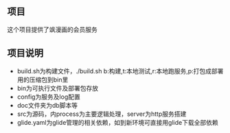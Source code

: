 ## 项目
这个项目提供了飒漫画的会员服务

## 项目说明
- build.sh为构建文件，./build.sh b:构建,t:本地测试,r:本地跑服务,p:打包成部署用的压缩包到bin里
- bin为可执行文件及部署包存放
- config为服务及log配置
- doc文件夹为db脚本等
- src为源码，内process为主要逻辑处理，server为http服务搭建
- glide.yaml为glide管理的相关依赖，如到新环境可直接用glide下载全部依赖
